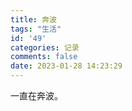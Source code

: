```yaml
---
title: 奔波
tags: "生活"
id: '49'
categories: 记录
comments: false
date: 2023-01-28 14:23:29
---
```


一直在奔波。